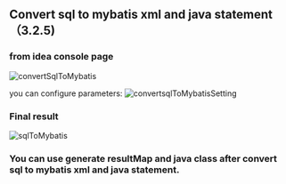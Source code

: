 ## Convert sql to mybatis xml and java statement（3.2.5)

### from idea console page
![convertSqlToMybatis](https://raw.githubusercontent.com/gejun123456/MyBatisCodeHelper-Pro/master/screenshots/convertSqlToMybatisStatement.png)

you can configure parameters:
![convertsqlToMybatisSetting](https://raw.githubusercontent.com/gejun123456/MyBatisCodeHelper-Pro/master/screenshots/convertSqlToMybatisConfigPage.png)

### Final result
![sqlToMybatis](https://raw.githubusercontent.com/gejun123456/MyBatisCodeHelper-Pro/master/screenshots/sql%E5%BF%AB%E9%80%9F%E8%BD%ACxml%E5%92%8C%E6%8E%A5%E5%8F%A3%E6%96%B9%E6%B3%95.gif)

### You can use generate resultMap and java class after convert sql to mybatis xml and java statement.

